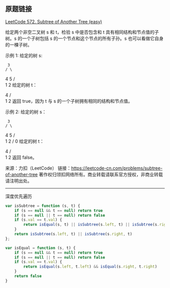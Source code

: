 ## 原题链接

[LeetCode 572. Subtree of Another Tree (easy)](https://leetcode-cn.com/problems/subtree-of-another-tree/)

给定两个非空二叉树 s 和 t，检验 s 中是否包含和 t 具有相同结构和节点值的子树。s 的一个子树包括 s 的一个节点和这个节点的所有子孙。s 也可以看做它自身的一棵子树。

示例 1:
给定的树 s:

     3
    / \
   4   5
  / \
 1   2
给定的树 t：

   4 
  / \
 1   2
返回 true，因为 t 与 s 的一个子树拥有相同的结构和节点值。

示例 2:
给定的树 s：

     3
    / \
   4   5
  / \
 1   2
    /
   0
给定的树 t：

   4
  / \
 1   2
返回 false。

来源：力扣（LeetCode）
链接：https://leetcode-cn.com/problems/subtree-of-another-tree
著作权归领扣网络所有。商业转载请联系官方授权，非商业转载请注明出处。

---

深度优先遍历

```javascript
var isSubtree = function (s, t) {
    if (s == null && t == null) return true
    if (s == null || t == null) return false
    if (s.val == t.val) {
        return isEqual(s, t) || isSubtree(s.left, t) || isSubtree(s.right, t)
    }
    return isSubtree(s.left, t) || isSubtree(s.right, t)
};

var isEqual = function (s, t) {
    if (s == null && t == null) return true
    if (s == null || t == null) return false
    if (s.val == t.val) {
        return isEqual(s.left, t.left) && isEqual(s.right, t.right)
    }
    return false
}
```